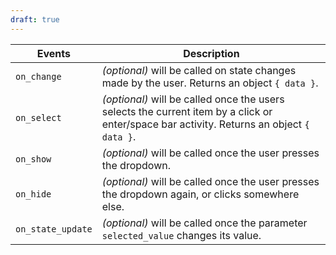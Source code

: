 ```yaml
---
draft: true
---
```


| Events            | Description                                                                                                                               |
| ----------------- | ----------------------------------------------------------------------------------------------------------------------------------------- |
| `on_change`       | _(optional)_ will be called on state changes made by the user. Returns an object `{ data }`.                                              |
| `on_select`       | _(optional)_ will be called once the users selects the current item by a click or enter/space bar activity. Returns an object `{ data }`. |
| `on_show`         | _(optional)_ will be called once the user presses the dropdown.                                                                           |
| `on_hide`         | _(optional)_ will be called once the user presses the dropdown again, or clicks somewhere else.                                           |
| `on_state_update` | _(optional)_ will be called once the parameter `selected_value` changes its value.                                                        |
